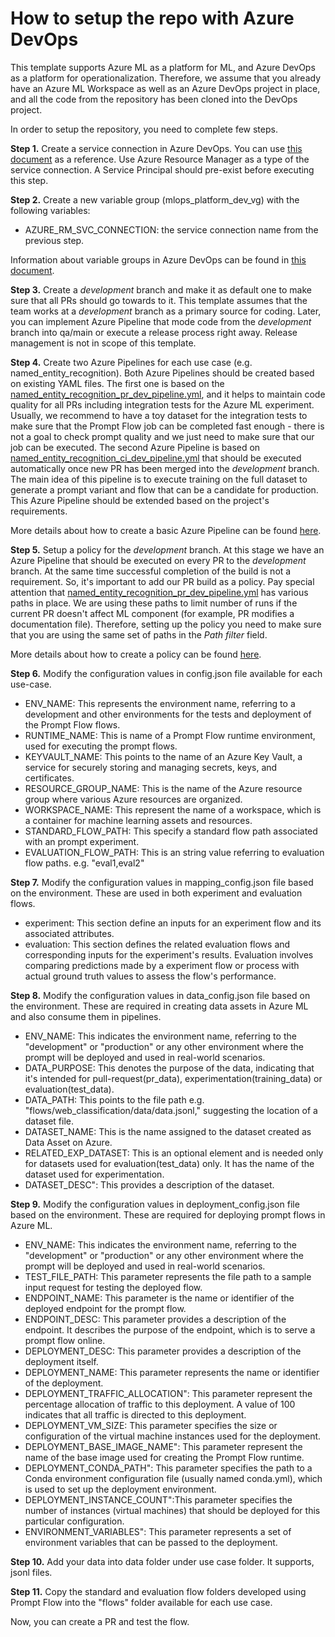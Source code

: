 # How to setup the repo with Azure DevOps

This template supports Azure ML as a platform for ML, and Azure DevOps as a platform for operationalization. Therefore, we assume that you already have an Azure ML Workspace as well as an Azure DevOps project in place, and all the code from the repository has been cloned into the DevOps project.

In order to setup the repository, you need to complete few steps.

**Step 1.** Create a service connection in Azure DevOps. You can use [this document](https://learn.microsoft.com/en-us/azure/devops/pipelines/library/service-endpoints?view=azure-devops&tabs=yaml) as a reference. Use Azure Resource Manager as a type of the service connection. A Service Principal should pre-exist before executing this step. 

**Step 2.** Create a new variable group (mlops_platform_dev_vg) with the following variables:

- AZURE_RM_SVC_CONNECTION: the service connection name from the previous step.

Information about variable groups in Azure DevOps can be found in [this document](https://learn.microsoft.com/en-us/azure/devops/pipelines/library/variable-groups?view=azure-devops&tabs=classic).

**Step 3.** Create a *development* branch and make it as default one to make sure that all PRs should go towards to it. This template assumes that the team works at a *development* branch as a primary source for coding. Later, you can implement Azure Pipeline that mode code from the *development* branch into qa/main or execute a release process right away. Release management is not in scope of this template.

**Step 4.** Create two Azure Pipelines for each use case (e.g. named_entity_recognition). Both Azure Pipelines should be created based on existing YAML files. The first one is based on the [named_entity_recognition_pr_dev_pipeline.yml](../named_entity_recognition/.azure-pipelines/named_entity_recognition_pr_dev_pipeline.yml), and it helps to maintain code quality for all PRs including integration tests for the Azure ML experiment. Usually, we recommend to have a toy dataset for the integration tests to make sure that the Prompt Flow job can be completed fast enough - there is not a goal to check prompt quality and we just need to make sure that our job can be executed. The second Azure Pipeline is based on [named_entity_recognition_ci_dev_pipeline.yml](../named_entity_recognition/.azure-pipelines/named_entity_recognition_ci_dev_pipeline.yml) that should be executed automatically once new PR has been merged into the *development* branch. The main idea of this pipeline is to execute training on the full dataset to generate a prompt variant and flow that can be a candidate for production. This Azure Pipeline should be extended based on the project's requirements. 

More details about how to create a basic Azure Pipeline can be found [here](https://learn.microsoft.com/en-us/azure/devops/pipelines/create-first-pipeline?view=azure-devops&tabs).

**Step 5.** Setup a policy for the *development* branch. At this stage we have an Azure Pipeline that should be executed on every PR to the *development* branch. At the same time successful completion of the build is not a requirement. So, it's important to add our PR build as a policy. Pay special attention that [named_entity_recognition_pr_dev_pipeline.yml](../named_entity_recognition/.azure-pipelines/named_entity_recognition_pr_dev_pipeline.yml) has various paths in place. We are using these paths to limit number of runs if the current PR doesn't affect ML component (for example, PR modifies a documentation file). Therefore, setting up the policy you need to make sure that you are using the same set of paths in the *Path filter* field.

More details about how to create a policy can be found [here](https://learn.microsoft.com/en-us/azure/devops/repos/git/branch-policies?view=azure-devops&tabs=browser).

**Step 6.** Modify the configuration values in config.json file available for each use-case.

- ENV_NAME:  This represents the environment name, referring to a development and other environments for the tests and deployment of the Prompt Flow flows.
- RUNTIME_NAME:  This is name of a Prompt Flow runtime environment, used for executing the prompt flows.
- KEYVAULT_NAME:  This points to the name of an Azure Key Vault, a service for securely storing and managing secrets, keys, and certificates.
- RESOURCE_GROUP_NAME:  This is the name of the Azure resource group where various Azure resources are organized.
- WORKSPACE_NAME:  This represent the name of a workspace, which is a container for machine learning assets and resources.
- STANDARD_FLOW_PATH:  This specify a standard flow path associated with an prompt experiment.
- EVALUATION_FLOW_PATH:  This is an string value referring to evaluation flow paths. e.g. "eval1,eval2"

**Step 7.** Modify the configuration values in mapping_config.json file based on the environment.  These are used in both experiment and evaluation flows.

- experiment: This section define an inputs for an experiment flow and its associated attributes. 
- evaluation: This section defines the related evaluation flows and corresponding inputs for the experiment's results. Evaluation involves comparing predictions made by a experiment flow or process with actual ground truth values to assess the flow's performance.

**Step 8.** Modify the configuration values in data_config.json file based on the environment. These are required in creating data assets in Azure ML and also consume them in pipelines.

- ENV_NAME: This indicates the environment name, referring to the "development" or "production" or any other environment where the prompt will be deployed and used in real-world scenarios.
- DATA_PURPOSE: This denotes the purpose of the data, indicating that it's intended for pull-request(pr_data), experimentation(training_data) or evaluation(test_data).
- DATA_PATH: This points to the file path e.g. "flows/web_classification/data/data.jsonl," suggesting the location of a dataset file.
- DATASET_NAME: This is the name assigned to the dataset created as Data Asset on Azure.
- RELATED_EXP_DATASET: This is an optional element and is needed only for datasets used for evaluation(test_data) only. It has the name of the dataset used for experimentation.
- DATASET_DESC": This provides a description of the dataset.


**Step 9.** Modify the configuration values in deployment_config.json file based on the environment.  These are required for deploying prompt flows in Azure ML.

- ENV_NAME: This indicates the environment name, referring to the "development" or "production" or any other environment where the prompt will be deployed and used in real-world scenarios.
- TEST_FILE_PATH: This parameter  represents the file path to a sample input request for testing the deployed flow. 
- ENDPOINT_NAME: This parameter is the name or identifier of the deployed endpoint for the prompt flow.
- ENDPOINT_DESC: This parameter provides a description of the endpoint. It describes the purpose of the endpoint, which is to serve a prompt flow online.
- DEPLOYMENT_DESC: This parameter provides a description of the deployment itself.
- DEPLOYMENT_NAME: This parameter represents the name or identifier of the deployment. 
- DEPLOYMENT_TRAFFIC_ALLOCATION": This parameter represent the percentage allocation of traffic to this deployment. A value of 100 indicates that all traffic is directed to this deployment.
- DEPLOYMENT_VM_SIZE: This parameter specifies the size or configuration of the virtual machine instances used for the deployment.
- DEPLOYMENT_BASE_IMAGE_NAME": This parameter represent the name of the base image used for creating the Prompt Flow runtime.
- DEPLOYMENT_CONDA_PATH": This parameter specifies the path to a Conda environment configuration file (usually named conda.yml), which is used to set up the deployment environment.
- DEPLOYMENT_INSTANCE_COUNT":This parameter specifies the number of instances (virtual machines) that should be deployed for this particular configuration.
- ENVIRONMENT_VARIABLES": This parameter represents a set of environment variables that can be passed to the deployment.

**Step 10.** Add your data into data folder under use case folder. It supports, jsonl files. 

**Step 11.** Copy the standard and evaluation flow folders developed using Prompt Flow into the "flows" folder available for each use case.

Now, you can create a PR and test the flow.
